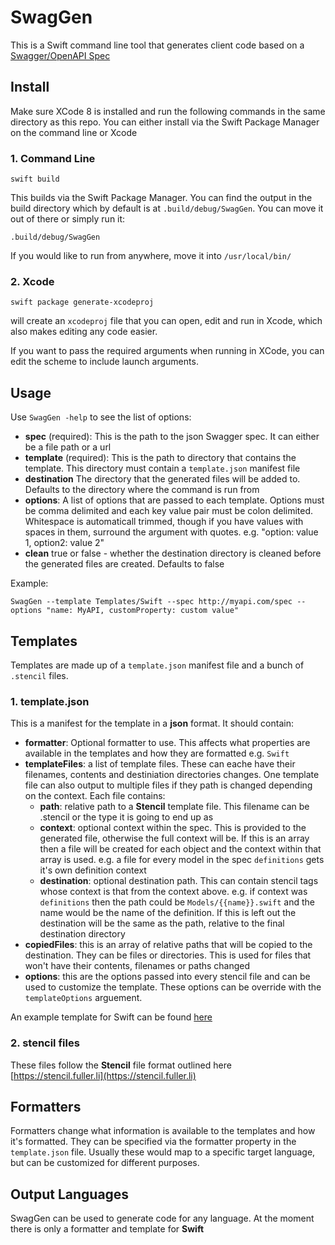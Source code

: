 # SwagGen

This is a Swift command line tool that generates client code based on a [Swagger/OpenAPI Spec](http://swagger.io)

## Install
Make sure XCode 8 is installed and run the following commands in the same directory as this repo. You can either install via the Swift Package Manager on the command line or Xcode

### 1. Command Line
```
swift build
```
This builds via the Swift Package Manager. You can find the output in the build directory which by default is at `.build/debug/SwagGen`. You can move it out of there or simply run it:

```
.build/debug/SwagGen
```
If you would like to run from anywhere, move it into `/usr/local/bin/`

### 2. Xcode
```
swift package generate-xcodeproj
```
will create an `xcodeproj` file that you can open, edit and run in Xcode, which also makes editing any code easier.

If you want to pass the required arguments when running in XCode, you can edit the scheme to include launch arguments.

## Usage
Use `SwagGen -help` to see the list of options:

- **spec** (required): This is the path to the json Swagger spec. It can either be a file path or a url
- **template** (required): This is the path to directory that contains the template. This directory must contain a `template.json` manifest file
- **destination** The directory that the generated files will be added to. Defaults to the directory where the command is run from
- **options**: A list of options that are passed to each template. Options must be comma delimited and each key value pair must be colon delimited. Whitespace is automaticall trimmed, though if you have values with spaces in them, surround the argument with quotes. e.g.  "option: value 1, option2: value 2"
- **clean** true or false - whether the destination directory is cleaned before the generated files are created. Defaults to false

Example:

```
SwagGen --template Templates/Swift --spec http://myapi.com/spec --options "name: MyAPI, customProperty: custom value"
```

## Templates
Templates are made up of a `template.json` manifest file and a bunch of `.stencil` files.

### 1. template.json
This is a manifest for the template in a **json** format. It should contain:

- **formatter**: Optional formatter to use. This affects what properties are available in the templates and how they are formatted e.g. `Swift`
- **templateFiles**: a list of template files. These can eache have their filenames, contents and destiniation directories changes. One template file can also output to multiple files if they path is changed depending on the context. Each file contains:
	- **path**: relative path to a **Stencil** template file. This filename can be .stencil or the type it is going to end up as
	- **context**: optional context within the spec. This is provided to the generated file, otherwise the full context will be. If this is an array then a file will be created for each object and the context within that array is used. e.g. a file for every model in the spec `definitions` gets it's own definition context 
	- **destination**: optional destination path. This can contain stencil tags whose context is that from the context above. e.g. if context was `definitions` then the path could be `Models/{{name}}.swift` and the name would be the name of the definition. If this is left out the destination will be the same as the path, relative to the final destination directory
- **copiedFiles**: this is an array of relative paths that will be copied to the destination. They can be files or directories. This is used for files that won't have their contents, filenames or paths changed
- **options**: this are the options passed into every stencil file and can be used to customize the template. These options can be override with the `templateOptions` arguement. 

An example template for Swift can be found [here](Templates/Swift/template.json)

### 2. stencil files
These files follow the **Stencil** file format outlined here [https://stencil.fuller.li](https://stencil.fuller.li)

## Formatters
Formatters change what information is available to the templates and how it's formatted. They can be specified via the formatter property in the `template.json` file. Usually these would map to a specific target language, but can be customized for different purposes.

## Output Languages
SwagGen can be used to generate code for any language. At the moment there is only a formatter and template for **Swift**